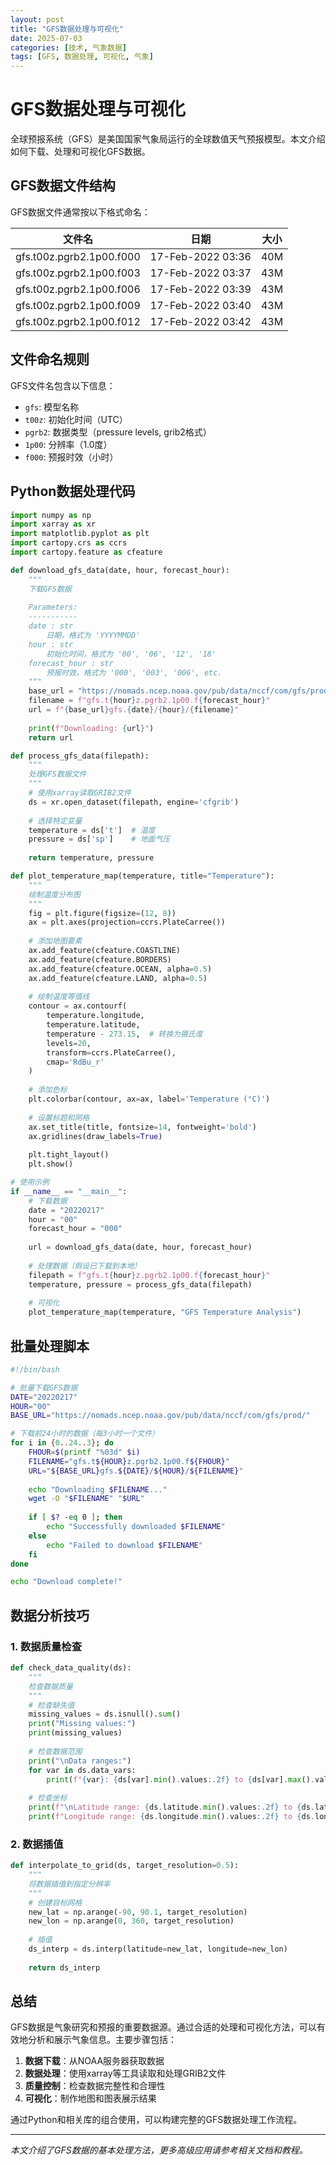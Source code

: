 ```yaml
---
layout: post
title: "GFS数据处理与可视化"
date: 2025-07-03
categories: [技术, 气象数据]
tags: [GFS, 数据处理, 可视化, 气象]
---
```


# GFS数据处理与可视化

全球预报系统（GFS）是美国国家气象局运行的全球数值天气预报模型。本文介绍如何下载、处理和可视化GFS数据。

## GFS数据文件结构

GFS数据文件通常按以下格式命名：

<div class="file-table">
<table>
<thead>
<tr>
<th>文件名</th>
<th>日期</th>
<th>大小</th>
</tr>
</thead>
<tbody>
<tr>
<td class="file-name">gfs.t00z.pgrb2.1p00.f000</td>
<td class="file-date">17-Feb-2022 03:36</td>
<td class="file-size">40M</td>
</tr>
<tr>
<td class="file-name">gfs.t00z.pgrb2.1p00.f003</td>
<td class="file-date">17-Feb-2022 03:37</td>
<td class="file-size">43M</td>
</tr>
<tr>
<td class="file-name">gfs.t00z.pgrb2.1p00.f006</td>
<td class="file-date">17-Feb-2022 03:39</td>
<td class="file-size">43M</td>
</tr>
<tr>
<td class="file-name">gfs.t00z.pgrb2.1p00.f009</td>
<td class="file-date">17-Feb-2022 03:40</td>
<td class="file-size">43M</td>
</tr>
<tr>
<td class="file-name">gfs.t00z.pgrb2.1p00.f012</td>
<td class="file-date">17-Feb-2022 03:42</td>
<td class="file-size">43M</td>
</tr>
</tbody>
</table>
</div>

## 文件命名规则

GFS文件名包含以下信息：

- `gfs`: 模型名称
- `t00z`: 初始化时间（UTC）
- `pgrb2`: 数据类型（pressure levels, grib2格式）
- `1p00`: 分辨率（1.0度）
- `f000`: 预报时效（小时）

## Python数据处理代码

```python
import numpy as np
import xarray as xr
import matplotlib.pyplot as plt
import cartopy.crs as ccrs
import cartopy.feature as cfeature

def download_gfs_data(date, hour, forecast_hour):
    """
    下载GFS数据
    
    Parameters:
    -----------
    date : str
        日期，格式为 'YYYYMMDD'
    hour : str
        初始化时间，格式为 '00', '06', '12', '18'
    forecast_hour : str
        预报时效，格式为 '000', '003', '006', etc.
    """
    base_url = "https://nomads.ncep.noaa.gov/pub/data/nccf/com/gfs/prod/"
    filename = f"gfs.t{hour}z.pgrb2.1p00.f{forecast_hour}"
    url = f"{base_url}gfs.{date}/{hour}/{filename}"
    
    print(f"Downloading: {url}")
    return url

def process_gfs_data(filepath):
    """
    处理GFS数据文件
    """
    # 使用xarray读取GRIB2文件
    ds = xr.open_dataset(filepath, engine='cfgrib')
    
    # 选择特定变量
    temperature = ds['t']  # 温度
    pressure = ds['sp']    # 地面气压
    
    return temperature, pressure

def plot_temperature_map(temperature, title="Temperature"):
    """
    绘制温度分布图
    """
    fig = plt.figure(figsize=(12, 8))
    ax = plt.axes(projection=ccrs.PlateCarree())
    
    # 添加地图要素
    ax.add_feature(cfeature.COASTLINE)
    ax.add_feature(cfeature.BORDERS)
    ax.add_feature(cfeature.OCEAN, alpha=0.5)
    ax.add_feature(cfeature.LAND, alpha=0.5)
    
    # 绘制温度等值线
    contour = ax.contourf(
        temperature.longitude, 
        temperature.latitude, 
        temperature - 273.15,  # 转换为摄氏度
        levels=20,
        transform=ccrs.PlateCarree(),
        cmap='RdBu_r'
    )
    
    # 添加色标
    plt.colorbar(contour, ax=ax, label='Temperature (°C)')
    
    # 设置标题和网格
    ax.set_title(title, fontsize=14, fontweight='bold')
    ax.gridlines(draw_labels=True)
    
    plt.tight_layout()
    plt.show()

# 使用示例
if __name__ == "__main__":
    # 下载数据
    date = "20220217"
    hour = "00"
    forecast_hour = "000"
    
    url = download_gfs_data(date, hour, forecast_hour)
    
    # 处理数据（假设已下载到本地）
    filepath = f"gfs.t{hour}z.pgrb2.1p00.f{forecast_hour}"
    temperature, pressure = process_gfs_data(filepath)
    
    # 可视化
    plot_temperature_map(temperature, "GFS Temperature Analysis")
```

## 批量处理脚本

```bash
#!/bin/bash

# 批量下载GFS数据
DATE="20220217"
HOUR="00"
BASE_URL="https://nomads.ncep.noaa.gov/pub/data/nccf/com/gfs/prod/"

# 下载前24小时的数据（每3小时一个文件）
for i in {0..24..3}; do
    FHOUR=$(printf "%03d" $i)
    FILENAME="gfs.t${HOUR}z.pgrb2.1p00.f${FHOUR}"
    URL="${BASE_URL}gfs.${DATE}/${HOUR}/${FILENAME}"
    
    echo "Downloading $FILENAME..."
    wget -O "$FILENAME" "$URL"
    
    if [ $? -eq 0 ]; then
        echo "Successfully downloaded $FILENAME"
    else
        echo "Failed to download $FILENAME"
    fi
done

echo "Download complete!"
```

## 数据分析技巧

### 1. 数据质量检查

```python
def check_data_quality(ds):
    """
    检查数据质量
    """
    # 检查缺失值
    missing_values = ds.isnull().sum()
    print("Missing values:")
    print(missing_values)
    
    # 检查数据范围
    print("\nData ranges:")
    for var in ds.data_vars:
        print(f"{var}: {ds[var].min().values:.2f} to {ds[var].max().values:.2f}")
    
    # 检查坐标
    print(f"\nLatitude range: {ds.latitude.min().values:.2f} to {ds.latitude.max().values:.2f}")
    print(f"Longitude range: {ds.longitude.min().values:.2f} to {ds.longitude.max().values:.2f}")
```

### 2. 数据插值

```python
def interpolate_to_grid(ds, target_resolution=0.5):
    """
    将数据插值到指定分辨率
    """
    # 创建目标网格
    new_lat = np.arange(-90, 90.1, target_resolution)
    new_lon = np.arange(0, 360, target_resolution)
    
    # 插值
    ds_interp = ds.interp(latitude=new_lat, longitude=new_lon)
    
    return ds_interp
```

## 总结

GFS数据是气象研究和预报的重要数据源。通过合适的处理和可视化方法，可以有效地分析和展示气象信息。主要步骤包括：

1. **数据下载**：从NOAA服务器获取数据
2. **数据处理**：使用xarray等工具读取和处理GRIB2文件
3. **质量控制**：检查数据完整性和合理性
4. **可视化**：制作地图和图表展示结果

通过Python和相关库的组合使用，可以构建完整的GFS数据处理工作流程。

---

*本文介绍了GFS数据的基本处理方法，更多高级应用请参考相关文档和教程。*
